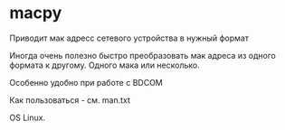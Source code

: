 # macpy
Приводит мак адресс сетевого устройства в нужный формат

Иногда очень полезно быстро преобразовать мак адреса из одного формата к другому. Одного мака или несколько.

Особенно удобно при работе с BDCOM

Как пользоваться - см. man.txt

OS Linux.
